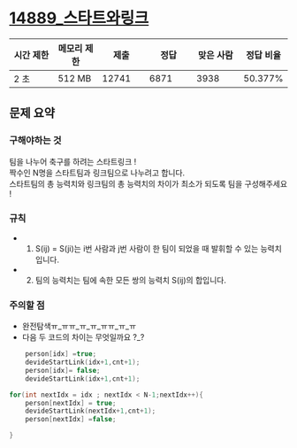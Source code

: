 <h1> <a href="https://www.acmicpc.net/problem/14889"> 14889_스타트와링크 </a></h1>

<div class="col-md-12">
			<div class="table-responsive">
				<table class="table" id="problem-info">
				<thead>
				<tr>
									<th style="width:16%;">시간 제한</th>
					<th style="width:16%;">메모리 제한</th>
					<th style="width:17%;">제출</th>
					<th style="width:17%;">정답</th>
					<th style="width:17%;">맞은 사람</th>
					<th style="width:17%;">정답 비율</th>
								</tr>
				</thead>
				<tbody>
				<tr>
				<td>2 초</td>
				<td>512 MB</td>
									<td>12741</td>
					<td>6871</td>
					<td>3938</td>
					<td>50.377%</td>
								</tr>
				</tbody>
				</table>
			</div>
		</div>

## 문제 요약 
### 구해야하는 것  
팀을 나누어 축구를 하려는 스타트링크 !  
짝수인 N명을 스타트팀과 링크팀으로 나누려고 합니다.  
스타트팀의 총 능력치와 링크팀의 총 능력치의 차이가 최소가 되도록 팀을 구성해주세요 !  
### 규칙 
- 1) S(ij) = S(ji)는 i번 사람과 j번 사람이 한 팀이 되었을 때 발휘할 수 있는 능력치입니다.  
- 2) 팀의 능력치는 팀에 속한 모든 쌍의 능력치 S(ij)의 합입니다.  
### 주의할 점
- 완전탐색ㅠ_ㅠㅠ_ㅠ_ㅠ_ㅠㅠ_ㅠ_ㅠ
- 다음 두 코드의 차이는 무엇일까요 ?_?

```cpp
    person[idx] =true;
    devideStartLink(idx+1,cnt+1);
    person[idx]= false;
    devideStartLink(idx+1,cnt+1);
```

```cpp
for(int nextIdx = idx ; nextIdx < N-1;nextIdx++){
    person[nextIdx] = true;
    devideStartLink(nextIdx+1,cnt+1);
    person[nextIdx] =false;

}
```